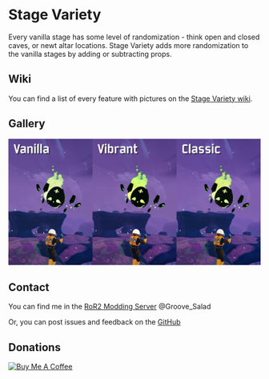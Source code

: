 # Stage Variety
Every vanilla stage has some level of randomization - think open and closed caves, or newt altar locations. Stage Variety adds more randomization to the vanilla stages by adding or subtracting props.

## Wiki
You can find a list of every feature with pictures on the [Stage Variety wiki](https://github.com/Priscillalala/StagePermutations/wiki).

## Gallery

<img src="https://github.com/Priscillalala/VibrantVisuals/blob/master/thunderstore/global%20comparison.png?raw=true" alt="Global post-processing comparison">


## Contact
You can find me in the [RoR2 Modding Server](https://discord.gg/5MbXZvd) @Groove_Salad

Or, you can post issues and feedback on the [GitHub](https://github.com/Priscillalala/StagePermutations/issues)

## Donations
<a href="https://www.buymeacoffee.com/groovesalad" target="_blank"><img src="https://cdn.buymeacoffee.com/buttons/v2/default-yellow.png" alt="Buy Me A Coffee" height=60 width=217></a>